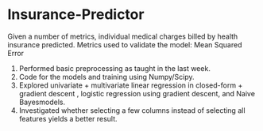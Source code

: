 # Insurance-Predictor
Given a number of metrics, individual medical charges billed by health insurance predicted.
Metrics used to validate the model: Mean Squared Error

1. Performed basic preprocessing as taught in the last week.
2. Code for the models and training using Numpy/Scipy. 
3. Explored univariate + multivariate linear regression in closed-form + gradient descent , logistic regression using gradient descent, and Naive Bayesmodels.
4. Investigated whether selecting a few columns instead of selecting all features yields a
better result.
